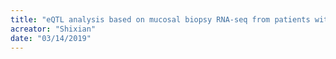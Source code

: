 ```yaml
---
title: "eQTL analysis based on mucosal biopsy RNA-seq from patients with IBD"
acreator: "Shixian"
date: "03/14/2019"
---
```

